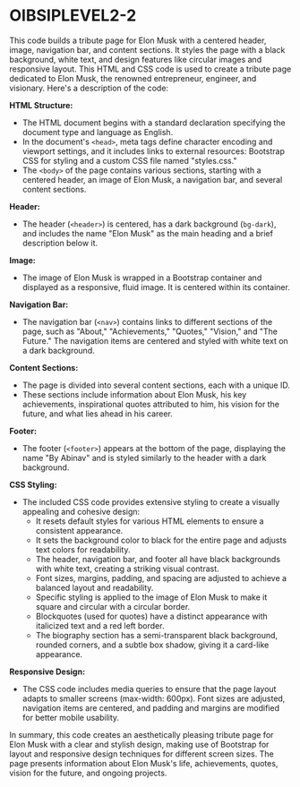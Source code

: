 # OIBSIPLEVEL2-2
This code builds a tribute page for Elon Musk with a centered header, image, navigation bar, and content sections. It styles the page with a black background, white text, and design features like circular images and responsive layout.
This HTML and CSS code is used to create a tribute page dedicated to Elon Musk, the renowned entrepreneur, engineer, and visionary. Here's a description of the code:

**HTML Structure:**
- The HTML document begins with a standard declaration specifying the document type and language as English.
- In the document's `<head>`, meta tags define character encoding and viewport settings, and it includes links to external resources: Bootstrap CSS for styling and a custom CSS file named "styles.css."
- The `<body>` of the page contains various sections, starting with a centered header, an image of Elon Musk, a navigation bar, and several content sections.

**Header:**
- The header (`<header>`) is centered, has a dark background (`bg-dark`), and includes the name "Elon Musk" as the main heading and a brief description below it.

**Image:**
- The image of Elon Musk is wrapped in a Bootstrap container and displayed as a responsive, fluid image. It is centered within its container.

**Navigation Bar:**
- The navigation bar (`<nav>`) contains links to different sections of the page, such as "About," "Achievements," "Quotes," "Vision," and "The Future." The navigation items are centered and styled with white text on a dark background.

**Content Sections:**
- The page is divided into several content sections, each with a unique ID.
- These sections include information about Elon Musk, his key achievements, inspirational quotes attributed to him, his vision for the future, and what lies ahead in his career.

**Footer:**
- The footer (`<footer>`) appears at the bottom of the page, displaying the name "By Abinav" and is styled similarly to the header with a dark background.

**CSS Styling:**
- The included CSS code provides extensive styling to create a visually appealing and cohesive design:
  - It resets default styles for various HTML elements to ensure a consistent appearance.
  - It sets the background color to black for the entire page and adjusts text colors for readability.
  - The header, navigation bar, and footer all have black backgrounds with white text, creating a striking visual contrast.
  - Font sizes, margins, padding, and spacing are adjusted to achieve a balanced layout and readability.
  - Specific styling is applied to the image of Elon Musk to make it square and circular with a circular border.
  - Blockquotes (used for quotes) have a distinct appearance with italicized text and a red left border.
  - The biography section has a semi-transparent black background, rounded corners, and a subtle box shadow, giving it a card-like appearance.

**Responsive Design:**
- The CSS code includes media queries to ensure that the page layout adapts to smaller screens (max-width: 600px). Font sizes are adjusted, navigation items are centered, and padding and margins are modified for better mobile usability.

In summary, this code creates an aesthetically pleasing tribute page for Elon Musk with a clear and stylish design, making use of Bootstrap for layout and responsive design techniques for different screen sizes. The page presents information about Elon Musk's life, achievements, quotes, vision for the future, and ongoing projects.
